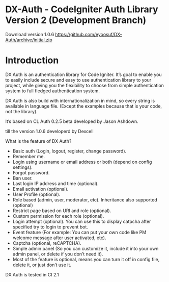DX-Auth - CodeIgniter Auth Library Version 2 (Development Branch)
=======

Download version 1.0.6 https://github.com/eyoosuf/DX-Auth/archive/initial.zip

Introduction
===

DX Auth is an authentication library for Code Igniter. It’s goal to enable you to easily include secure and easy to use authentication library to your project, while giving you the flexibility to choose from simple authentication system to full fledged authentication system.

DX Auth is also build with internationalization in mind, so every string is available in language file. (Except the examples because that is your code, not the library).

It’s based on CL Auth 0.2.5 beta developed by Jason Ashdown.

till the version 1.0.6 developerd by Dexcell

What is the feature of DX Auth?

  * Basic auth (Login, logout, register, change password).
  * Remember me.
  * Login using username or email address or both (depend on config settings).
  * Forgot password.
  * Ban user.
  * Last login IP address and time (optional).
  * Email activation (optional).
  * User Profile (optional).
  * Role based (admin, user, moderator, etc). Inheritance also supported (optional)
  * Restrict page based on URI and role (optional).
  * Custom permission for each role (optional).
  * Login attempt (optional). You can use this to display catpcha after specified try to login to prevent bot.
  * Event feature (For example: You can put your own code like PM welcome message after user activated, etc).
  * Captcha (optional, reCAPTCHA).
  * Simple admin panel (So you can customize it, include it into your own admin panel, or delete if you don’t need it).
  * Most of the feature is optional, means you can turn it off in config file, delete it, or just don’t use it.

DX Auth is tested in CI 2.1